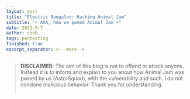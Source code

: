 ```yaml
---
layout: post
title: "Electric Boogaloo: Hacking Animal Jam"
subtitle: "~ AKA, how we pwned Animal Jam ~"
date: 2021-9-7
author: chob
tags: pentesting
finished: true
excerpt_separator: <!--more-->
---
```


> **DISCLAIMER**: The aim of this blog is not to offend or attack anyone. Instead it is to inform and explain to you about how Animal Jam was pwned by us (AstroSquad), with the vulnerability and such. I do not condone malicious behavior. Thank you for understanding. 
<br><br>
